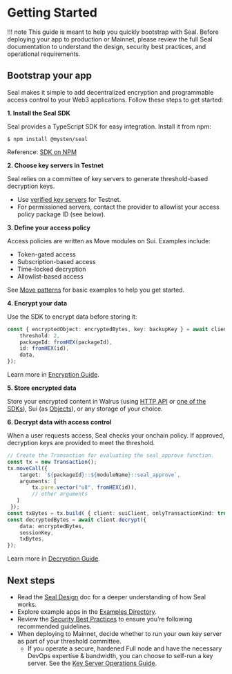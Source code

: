 # Getting Started

!!! note
    This guide is meant to help you quickly bootstrap with Seal. Before deploying your app to production or Mainnet, please review the full Seal documentation to understand the design, security best practices, and operational requirements.

## Bootstrap your app

Seal makes it simple to add decentralized encryption and programmable access control to your Web3 applications. Follow these steps to get started:

**1. Install the Seal SDK**

Seal provides a TypeScript SDK for easy integration. Install it from npm:

```shell
$ npm install @mysten/seal
```

Reference: [SDK on NPM](https://www.npmjs.com/package/@mysten/seal)

**2. Choose key servers in Testnet**

Seal relies on a committee of key servers to generate threshold-based decryption keys.

- Use [verified key servers](./Pricing.md#verified-key-servers) for Testnet.
- For permissioned servers, contact the provider to allowlist your access policy package ID (see below).

**3. Define your access policy**

Access policies are written as Move modules on Sui. Examples include:

- Token-gated access
- Subscription-based access
- Time-locked decryption
- Allowlist-based access

See [Move patterns](https://github.com/MystenLabs/seal/tree/main/move/patterns/sources) for basic examples to help you get started.

**4. Encrypt your data**

Use the SDK to encrypt data before storing it:

```typescript
const { encryptedObject: encryptedBytes, key: backupKey } = await client.encrypt({
    threshold: 2,
    packageId: fromHEX(packageId),
    id: fromHEX(id),
    data,
});
```

Learn more in [Encryption Guide](./UsingSeal.md#encryption).

**5. Store encrypted data**

Store your encrypted content in Walrus (using [HTTP API](https://docs.wal.app/usage/web-api.html) or [one of the SDKs](https://docs.wal.app/usage/sdks.html)), Sui (as [Objects](https://docs.sui.io/concepts/object-model)), or any storage of your choice.

**6. Decrypt data with access control**

When a user requests access, Seal checks your onchain policy. If approved, decryption keys are provided to meet the threshold.

```typescript
// Create the Transaction for evaluating the seal_approve function.
const tx = new Transaction();
tx.moveCall({
    target: `${packageId}::${moduleName}::seal_approve`, 
    arguments: [
        tx.pure.vector("u8", fromHEX(id)),
        // other arguments
   ]
 });  
const txBytes = tx.build( { client: suiClient, onlyTransactionKind: true })
const decryptedBytes = await client.decrypt({
    data: encryptedBytes,
    sessionKey,
    txBytes,
});
```

Learn more in [Decryption Guide](./UsingSeal.md#decryption).

## Next steps

- Read the [Seal Design](./Design.md) doc for a deeper understanding of how Seal works.
- Explore example apps in the [Examples Directory](https://github.com/MystenLabs/seal/tree/main/examples).
- Review the [Security Best Practices](./SecurityBestPractices.md) to ensure you’re following recommended guidelines.
- When deploying to Mainnet, decide whether to run your own key server as part of your threshold committee.
    - If you operate a secure, hardened Full node and have the necessary DevOps expertise & bandwidth, you can choose to self-run a key server. See the [Key Server Operations Guide](./KeyServerOps.md).
